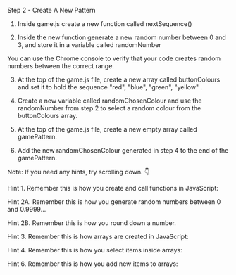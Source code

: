 Step 2 - Create A New Pattern
1. Inside game.js create a new function called nextSequence()

2. Inside the new function generate a new random number between 0 and 3, and store it in a variable called randomNumber

You can use the Chrome console to verify that your code creates random numbers between the correct range.


3. At the top of the game.js file, create a new array called buttonColours and set it to hold the sequence "red", "blue", "green", "yellow" .

4. Create a new variable called randomChosenColour and use the randomNumber from step 2 to select a random colour from the buttonColours array.

5. At the top of the game.js file, create a new empty array called gamePattern.

6. Add the new randomChosenColour generated in step 4 to the end of the gamePattern.



Note: If you need any hints, try scrolling down. 👇











































Hint 1. Remember this is how you create and call functions in JavaScript:




Hint 2A. Remember this is how you generate random numbers between 0 and 0.9999...


Hint 2B. Remember this is how you round down a number.


Hint 3. Remember this is how arrays are created in JavaScript:


Hint 4. Remember this is how you select items inside arrays:


Hint 6. Remember this is how you add new items to arrays:



